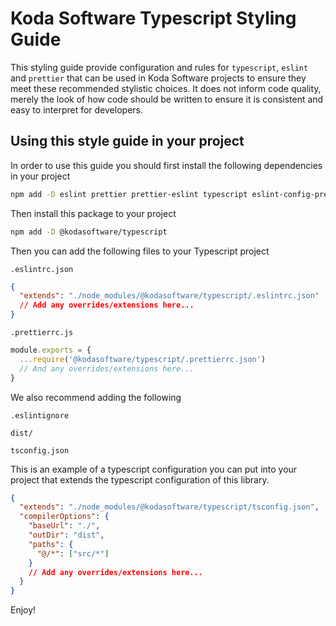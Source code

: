 # Koda Software Typescript Styling Guide

This styling guide provide configuration and rules for `typescript`, `eslint` and `prettier` that can be used in Koda Software projects to ensure they meet these recommended stylistic choices. It does not inform code quality, merely the look of how code should be written to ensure it is consistent and easy to interpret for developers.

## Using this style guide in your project

In order to use this guide you should first install the following dependencies in your project

```bash
npm add -D eslint prettier prettier-eslint typescript eslint-config-prettier eslint-plugin-node eslint-plugin-prettier eslint-plugin-simple-import-sort @typescript-eslint/eslint-plugin @typescript-eslint/parser
```

Then install this package to your project

```bash
npm add -D @kodasoftware/typescript
```

Then you can add the following files to your Typescript project

`.eslintrc.json`

```json
{
  "extends": "./node_modules/@kodasoftware/typescript/.eslintrc.json"
  // Add any overrides/extensions here...
}

```

`.prettierrc.js`

```javascript
module.exports = {
  ...require('@kodasoftware/typescript/.prettierrc.json')
  // And any overrides/extensions here...
}

```

We also recommend adding the following

`.eslintignore`

```
dist/
```

`tsconfig.json`

This is an example of a typescript configuration you can put into your project that extends the typescript configuration of this library.

```json
{
  "extends": "./node_modules/@kodasoftware/typescript/tsconfig.json",
  "compilerOptions": {
    "baseUrl": "./",
    "outDir": "dist",
    "paths": {
      "@/*": ["src/*"]
    }
    // Add any overrides/extensions here...
  }
}

```

Enjoy!

